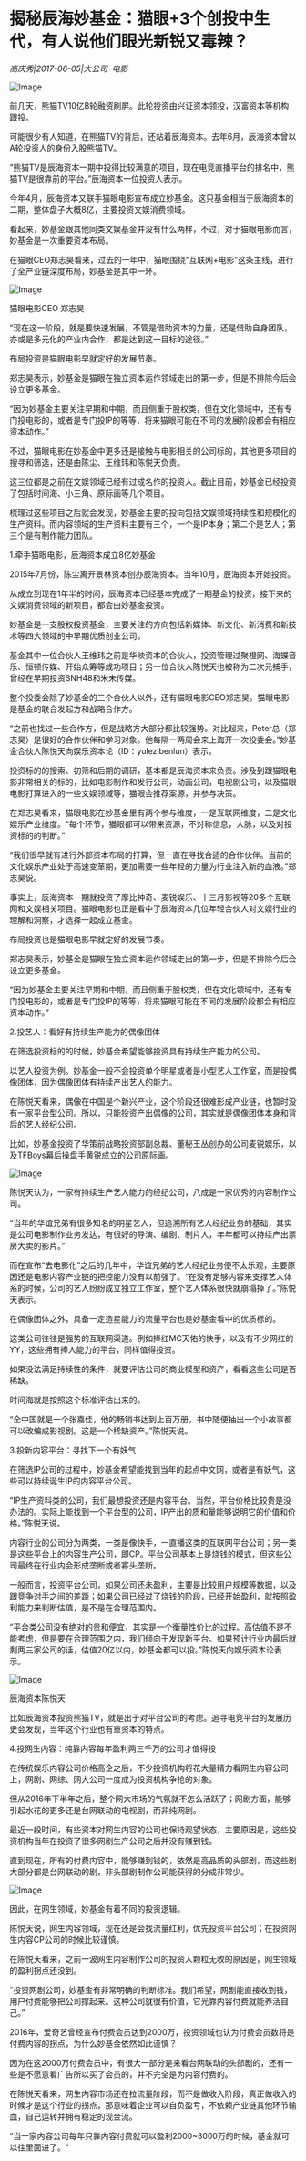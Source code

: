 # 揭秘辰海妙基金：猫眼+3个创投中生代，有人说他们眼光新锐又毒辣？

*高庆秀|2017-06-05|大公司 
                                                电影*

![Image](http://static.ylzbl.com/uploads/ueditor/php/upload/image/20170606/1496719974925191.jpeg)

前几天，熊猫TV10亿B轮融资刷屏。此轮投资由兴证资本领投，汉富资本等机构跟投。

可能很少有人知道，在熊猫TV的背后，还站着辰海资本。去年6月，辰海资本曾以A轮投资人的身份入股熊猫TV。

“熊猫TV是辰海资本一期中投得比较满意的项目，现在电竞直播平台的排名中，熊猫TV是很靠前的平台。”辰海资本一位投资人表示。

今年4月，辰海资本又联手猫眼电影宣布成立妙基金。这只基金相当于辰海资本的二期，整体盘子大概8亿，主要投资文娱消费领域。

看起来，妙基金跟其他同类文娱基金并没有什么两样，不过，对于猫眼电影而言，妙基金是一次重要资本布局。

在猫眼CEO郑志昊看来，过去的一年中，猫眼围绕“互联网+电影”这条主线，进行了全产业链深度布局，妙基金是其中一环。

![Image](http://si1.go2yd.com/get-image/0DyRgE4Y6HQ)

猫眼电影CEO 郑志昊

“现在这一阶段，就是要快速发展，不管是借助资本的力量，还是借助自身团队，亦或是多元化的产业内合作，都是达到这一目标的途径。”

布局投资是猫眼电影早就定好的发展节奏。

郑志昊表示，妙基金是猫眼在独立资本运作领域走出的第一步，但是不排除今后会设立更多基金。

“因为妙基金主要关注早期和中期，而且侧重于股权类，但在文化领域中，还有专门投电影的，或者是专门投IP的等等，将来猫眼可能在不同的发展阶段都会有相应资本动作。”

不过，猫眼电影在妙基金中更多还是接触与电影相关的公司标的，其他更多项目的搜寻和筛选，还是由陈尘、王维玮和陈悦天负责。

这三位都是之前在文娱领域已经有过成名作的投资人。截止目前，妙基金已经投资了包括时间海、小三角、原际画等几个项目。

梳理过这些项目之后就会发现，妙基金主要的投向包括文娱领域持续性和规模化的生产资料。而内容领域的生产资料主要有三个，一个是IP本身；第二个是艺人；第三个是有制作能力团队。

1.牵手猫眼电影，辰海资本成立8亿妙基金

2015年7月份，陈尘离开景林资本创办辰海资本。当年10月，辰海资本开始投资。

从成立到现在1年半的时间，辰海资本已经基本完成了一期基金的投资，接下来的文娱消费领域的新项目，都会由妙基金投资。

妙基金是一支股权投资基金，主要关注的方向包括新媒体、新文化、新消费和新技术等四大领域的中早期优质创业公司。

基金其中一位合伙人王维玮之前是华映资本的合伙人，投资管理过聚橙网、海蝶音乐、恒顿传媒、开始众筹等成功项目；另一位合伙人陈悦天也被称为二次元捕手，曾经在早期投资SNH48和米未传媒。

整个投委会除了妙基金的三个合伙人以外，还有猫眼电影CEO郑志昊。猫眼电影是基金的联合发起方和战略合作方。

“之前也找过一些合作方，但是战略方大部分都比较强势。对比起来，Peter总（郑志昊）是很好的合作伙伴和学习对象。他每隔一两周会来上海开一次投委会。”妙基金合伙人陈悦天向娱乐资本论（ID：yulezibenlun）表示。

投资标的的搜索、初筛和后期的调研，基本都是辰海资本来负责。涉及到跟猫眼电影非常相关的标的，比如电影制作和发行公司，动画公司，电视剧公司，以及猫眼电影打算进入的一些文娱领域等，猫眼会推荐案源，并参与决策。

在郑志昊看来，猫眼电影在妙基金里有两个参与维度，一是互联网维度，二是文化娱乐产业维度。“每个环节，猫眼都可以带来资源，不对称信息，人脉，以及对投资标的的判断。”

“我们很早就有进行外部资本布局的打算，但一直在寻找合适的合作伙伴。当前的文化娱乐产业处于高速变革期，更加需要一些年轻的力量为行业注入新的血液。”郑志昊说。

事实上，辰海资本一期就投资了摩比神奇、麦锐娱乐、十三月影视等20多个互联网和文娱相关项目。猫眼电影也正是看中了辰海资本几位年轻合伙人对文娱行业的理解和洞察，才选择一起成立基金。

布局投资也是猫眼电影早就定好的发展节奏。

郑志昊表示，妙基金是猫眼在独立资本运作领域走出的第一步，但是不排除今后会设立更多基金。

“因为妙基金主要关注早期和中期，而且侧重于股权类，但在文化领域中，还有专门投电影的，或者是专门投IP的等等，将来猫眼可能在不同的发展阶段都会有相应资本动作。”

2.投艺人：看好有持续生产能力的偶像团体

在筛选投资标的的时候，妙基金希望能够投资具有持续生产能力的公司。

以艺人投资为例。妙基金一般不会投资单个明星或者是小型艺人工作室，而是投偶像团体，因为偶像团体有持续产出艺人的能力。

在陈悦天看来，偶像在中国是个新兴产业，这个阶段还很难形成产业链，也暂时没有一家平台型公司。所以，只能投资产出偶像的公司，其实就是偶像团体本身和背后的艺人经纪公司。

比如，妙基金投资了华策前战略投资部副总裁、董秘王丛创办的公司麦锐娱乐，以及TFBoys幕后操盘手黄锐成立的公司原际画。

![Image](http://si1.go2yd.com/get-image/0DyRroSFNVQ)

陈悦天认为，一家有持续生产艺人能力的经纪公司，八成是一家优秀的内容制作公司。

“当年的华谊兄弟有很多知名的明星艺人，但追溯所有艺人经纪业务的基础，其实是公司电影制作业务发达，有很好的导演、编剧、制片人，年年都可以持续产出票房大卖的影片。”

而在宣布“去电影化”之后的几年中，华谊兄弟的艺人经纪业务便不太乐观，主要原因还是电影内容产业链的把控能力没有以前强了。“在没有足够内容来支撑艺人体系的时候，公司的艺人纷纷成立独立工作室，整个艺人体系很快就崩塌掉了。”陈悦天表示。

在偶像团体之外，具备一定造星能力的流量平台也是妙基金看中的优质标的。

这类公司往往是强势的互联网渠道。例如捧红MC天佑的快手，以及有不少网红的YY，这些拥有捧人能力的平台，同样值得投资。

如果没法满足持续性的条件，就要评估公司的商业模型和资产，看看这些公司是否稀缺。

时间海就是按照这个标准评估出来的。

“全中国就是一个张嘉佳，他的畅销书达到上百万册，书中随便抽出一个小故事都可以改编成影视剧。这是一个稀缺资产。”陈悦天说。

3.投新内容平台：寻找下一个有妖气

在筛选IP公司的过程中，妙基金希望能找到当年的起点中文网，或者是有妖气，这些可以持续诞生IP的内容平台公司。

“IP生产资料类的公司，我们最想投资还是内容平台。当然，平台价格比较贵是没办法的。实际上能找到一个平台型的公司，IP产出的质和量能够说明它的价值和价格。”陈悦天说。

内容行业的公司分为两类，一类是像快手，一直播这类的互联网平台公司；另一类是这些平台上的内容生产公司，即CP。平台公司基本上是烧钱的模式，但这些公司最终在行业内会形成垄断或者寡头垄断。

一般而言，投资平台公司，如果公司还未盈利，主要是比较用户规模等数据，以及跟竞争对手之间的差距；如果公司已经过了烧钱的阶段，已经开始盈利，就按照盈利能力来判断估值，是不是在合理范围内。

“平台类公司没有绝对的贵和便宜，其实是一个衡量性价比的过程。高估值不是不能考虑，但是要在合理范围之内，我们倾向于发现新平台。如果预计行业内最后就剩两三家公司的话，估值20亿以内，妙基金都可以投。”陈悦天向娱乐资本论表示。

![Image](http://static.ylzbl.com/uploads/ueditor/php/upload/image/20170606/1496720543954932.jpeg)

辰海资本陈悦天

比如辰海资本投资熊猫TV，就是出于对平台公司的考虑。追寻电竞平台的发展历史会发现，当年这个行业也有重资本的特点。

4.投网生内容：纯靠内容每年盈利两三千万的公司才值得投

在传统娱乐内容公司价格高企之后，不少投资机构将花大量精力看网生内容公司上，网剧、网综、网大公司一度成为投资机构争抢的对象。

但从2016年下半年之后，整个网大市场的气氛就不怎么活跃了；网剧方面，能够引起水花的更多还是台网联动的电视剧，而非纯网剧。

最近一段时间，有些资本对网生内容的公司也保持观望状态，主要原因是，这些投资机构当年在投资了很多网剧生产公司之后并没有赚到钱。

直到现在，所有的付费内容中，能够赚到钱的，依然是高品质的头部剧，而这些剧大部分都是台网联动的剧，非头部剧制作公司能获得的分成非常少。

![Image](http://si1.go2yd.com/get-image/0DyRgI9Uf0y)

因此，在网生领域，妙基金有着不同的投资逻辑。

陈悦天说，网生内容领域，现在还是会找流量红利，优先投资平台公司；在投资网生内容CP公司的时候比较谨慎。

在陈悦天看来，之前一波网生内容制作公司的投资人颗粒无收的原因是，网生领域的盈利拐点还没到。

“投资网剧公司，妙基金有非常明确的判断标准。我们希望，网剧能直接收到钱，用户付费能够把公司撑起来。这种公司就很有价值，它光靠内容付费就能养活自己。”

2016年，爱奇艺曾经宣布付费会员达到2000万，投资领域也认为付费会员数将是付费内容的拐点，为什么妙基金依然如此谨慎？

因为在这2000万付费会员中，有很大一部分是来看台网联动的头部剧的，还有一些是不愿意看广告所以买了会员的，并不完全是为内容付费的。

在陈悦天看来，网生内容市场还在拉流量阶段，而不是做收入阶段，真正做收入的时候才是这个行业的拐点，那意味着企业可以自负盈亏，不依赖产业链其他环节输血，自己运转并拥有稳定的现金流。

“当一家内容公司每年只靠内容付费就可以盈利2000~3000万的时候，基金就可以往里面进了。“

